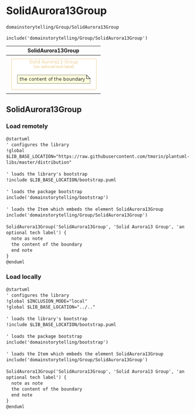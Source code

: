 # SolidAurora13Group


```text
domainstorytelling/Group/SolidAurora13Group
```

```text
include('domainstorytelling/Group/SolidAurora13Group')
```



| SolidAurora13Group |
| :---: |
| ![illustration for SolidAurora13Group](../../domainstorytelling/Group/SolidAurora13Group.Local.png) |







## SolidAurora13Group

### Load remotely
```plantuml
@startuml
' configures the library
!global $LIB_BASE_LOCATION="https://raw.githubusercontent.com/tmorin/plantuml-libs/master/distribution"

' loads the library's bootstrap
!include $LIB_BASE_LOCATION/bootstrap.puml

' loads the package bootstrap
include('domainstorytelling/bootstrap')

' loads the Item which embeds the element SolidAurora13Group
include('domainstorytelling/Group/SolidAurora13Group')

SolidAurora13Group('SolidAurora13Group', 'Solid Aurora13 Group', 'an optional tech label') {
  note as note
  the content of the boundary
  end note
}
@enduml
```

### Load locally
```plantuml
@startuml
' configures the library
!global $INCLUSION_MODE="local"
!global $LIB_BASE_LOCATION="../.."

' loads the library's bootstrap
!include $LIB_BASE_LOCATION/bootstrap.puml

' loads the package bootstrap
include('domainstorytelling/bootstrap')

' loads the Item which embeds the element SolidAurora13Group
include('domainstorytelling/Group/SolidAurora13Group')

SolidAurora13Group('SolidAurora13Group', 'Solid Aurora13 Group', 'an optional tech label') {
  note as note
  the content of the boundary
  end note
}
@enduml
```

